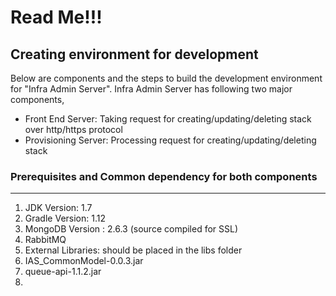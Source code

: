 # Read Me!!!

## Creating environment for development

Below are components and the steps to build the development environment for "Infra Admin Server". Infra Admin Server has following two major components,

* Front End Server: Taking request for creating/updating/deleting stack over http/https protocol
* Provisioning Server: Processing request for creating/updating/deleting stack
 

### Prerequisites and Common dependency for both components
----
1. JDK Version: 1.7
2. Gradle Version: 1.12
3. MongoDB Version : 2.6.3 (source compiled for SSL)
4. RabbitMQ
5. External Libraries: should be placed in the libs folder
  1. IAS_CommonModel-0.0.3.jar
  2. queue-api-1.1.2.jar
6. 
